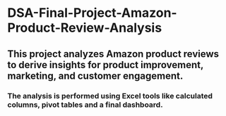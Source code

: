 # DSA-Final-Project-Amazon-Product-Review-Analysis
## This project analyzes Amazon product reviews to derive insights for product improvement, marketing, and customer engagement. 
### The analysis is performed using Excel tools like calculated columns, pivot tables and a final dashboard.
